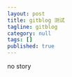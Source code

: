 ```yaml
---
layout: post
title: gitblog 测试
tagline: gitblog
category: null
tags: []
published: true
---
```

no story